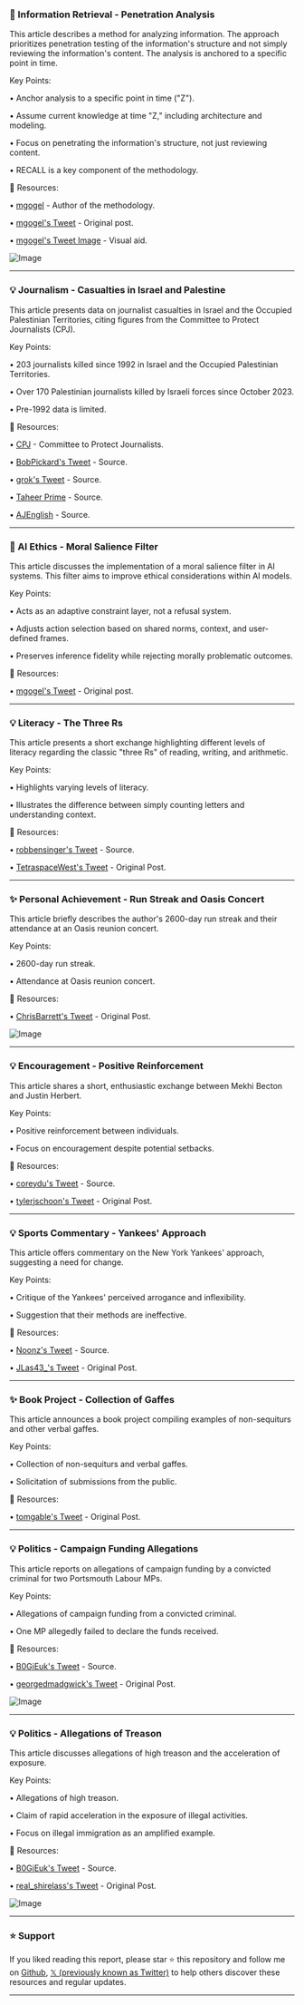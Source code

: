 ### 🤖 Information Retrieval -  Penetration Analysis

This article describes a method for analyzing information.  The approach prioritizes penetration testing of the information's structure and not simply reviewing the information's content.  The analysis is anchored to a specific point in time.

Key Points:

• Anchor analysis to a specific point in time ("Z").

• Assume current knowledge at time "Z," including architecture and modeling.

• Focus on penetrating the information's structure, not just reviewing content.

• RECALL is a key component of the methodology.


🔗 Resources:

• [mgogel](https://x.com/mgogel) - Author of the methodology.

• [mgogel's Tweet](https://x.com/mgogel/status/1954687268519829854) - Original post.

• [mgogel's Tweet Image](https://x.com/mgogel/status/1954687268519829854/photo/1) - Visual aid.

![Image](https://pbs.twimg.com/media/GyBxtfTWUAExREu?format=jpg&name=small)



---

### 💡 Journalism - Casualties in Israel and Palestine

This article presents data on journalist casualties in Israel and the Occupied Palestinian Territories, citing figures from the Committee to Protect Journalists (CPJ).

Key Points:

• 203 journalists killed since 1992 in Israel and the Occupied Palestinian Territories.

• Over 170 Palestinian journalists killed by Israeli forces since October 2023.

• Pre-1992 data is limited.



🔗 Resources:

• [CPJ](https://cpj.org/) - Committee to Protect Journalists.

• [BobPickard's Tweet](https://x.com/BobPickard) - Source.

• [grok's Tweet](https://x.com/grok/status/1954673487806939513) - Source.

• [Taheer Prime](https://x.com/taheerprime) - Source.

• [AJEnglish](https://x.com/AJEnglish) - Source.


---

### 🤖 AI Ethics - Moral Salience Filter

This article discusses the implementation of a moral salience filter in AI systems. This filter aims to improve ethical considerations within AI models.

Key Points:

•  Acts as an adaptive constraint layer, not a refusal system.

•  Adjusts action selection based on shared norms, context, and user-defined frames.

•  Preserves inference fidelity while rejecting morally problematic outcomes.



🔗 Resources:

• [mgogel's Tweet](https://x.com/mgogel/status/1954685186157023740) - Original post.


---

### 💡 Literacy - The Three Rs

This article presents a short exchange highlighting different levels of literacy regarding the classic "three Rs" of reading, writing, and arithmetic.

Key Points:

•  Highlights varying levels of literacy.

•  Illustrates the difference between simply counting letters and understanding context.



🔗 Resources:

• [robbensinger's Tweet](https://x.com/robbensinger) - Source.

• [TetraspaceWest's Tweet](https://x.com/TetraspaceWest/status/1954509207262114006) - Original Post.

---

### ✨ Personal Achievement - Run Streak and Oasis Concert

This article briefly describes the author's 2600-day run streak and their attendance at an Oasis reunion concert.

Key Points:

•  2600-day run streak.

•  Attendance at Oasis reunion concert.



🔗 Resources:

• [ChrisBarrett's Tweet](https://x.com/ChrisBarrett/status/1954648007183352291) - Original Post.

![Image](https://pbs.twimg.com/amplify_video_thumb/1954647566257115136/img/yHRKyZxOgpUPzvMN.jpg)

---

### 💡 Encouragement -  Positive Reinforcement

This article shares a short, enthusiastic exchange between Mekhi Becton and Justin Herbert.

Key Points:

•  Positive reinforcement between individuals.

•  Focus on encouragement despite potential setbacks.



🔗 Resources:

• [coreydu's Tweet](https://x.com/coreydu) - Source.

• [tylerjschoon's Tweet](https://x.com/tylerjschoon/status/1953160425392226730) - Original Post.


---

### 💡 Sports Commentary -  Yankees' Approach

This article offers commentary on the New York Yankees' approach, suggesting a need for change.

Key Points:

•  Critique of the Yankees' perceived arrogance and inflexibility.

•  Suggestion that their methods are ineffective.


🔗 Resources:

• [Noonz's Tweet](https://x.com/Noonz) - Source.

• [JLas43_'s Tweet](https://x.com/JLas43_/status/1954642259636531441) - Original Post.


---

### ✨ Book Project - Collection of Gaffes

This article announces a book project compiling examples of non-sequiturs and other verbal gaffes.

Key Points:

•  Collection of non-sequiturs and verbal gaffes.

•  Solicitation of submissions from the public.



🔗 Resources:

• [tomgable's Tweet](https://x.com/tomgable/status/1954595241404821888) - Original Post.


---

### 💡 Politics - Campaign Funding Allegations

This article reports on allegations of campaign funding by a convicted criminal for two Portsmouth Labour MPs.

Key Points:

•  Allegations of campaign funding from a convicted criminal.

•  One MP allegedly failed to declare the funds received.



🔗 Resources:

• [B0GiEuk's Tweet](https://x.com/B0GiEuk) - Source.

• [georgedmadgwick's Tweet](https://x.com/georgedmadgwick/status/1954315474918838385) - Original Post.

![Image](https://pbs.twimg.com/amplify_video_thumb/1954314650134159360/img/suoP5W4xoacVycyw.jpg)

---

### 💡 Politics - Allegations of Treason

This article discusses allegations of high treason and the acceleration of exposure.

Key Points:

• Allegations of high treason.

• Claim of rapid acceleration in the exposure of illegal activities.

• Focus on illegal immigration as an amplified example.


🔗 Resources:

• [B0GiEuk's Tweet](https://x.com/B0GiEuk) - Source.

• [real_shirelass's Tweet](https://x.com/real_shirelass/status/1954524660810277360) - Original Post.

![Image](https://pbs.twimg.com/amplify_video_thumb/1954524525820833792/img/tgiS-B_alvPGpr6z.jpg)


---

### ⭐️ Support

If you liked reading this report, please star ⭐️ this repository and follow me on [Github](https://github.com/Drix10), [𝕏 (previously known as Twitter)](https://x.com/DRIX_10_) to help others discover these resources and regular updates.

---